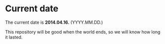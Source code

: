 # Current date

The current date is **2014.04.16.** (YYYY.MM.DD.)

This repository will be good when the world ends, so we will know how long it lasted.